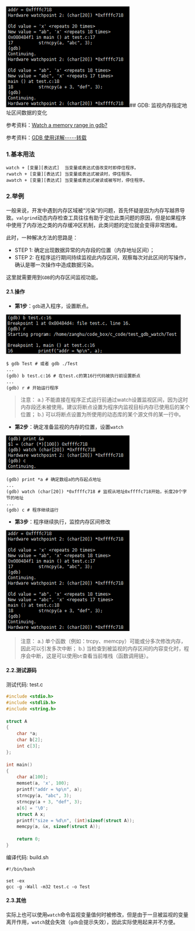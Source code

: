 ![](/assets/c063_03.PNG)## GDB: 监视内存指定地址区间数据的变化

参考资料：[Watch a memory range in gdb?](https://stackoverflow.com/questions/11004374/watch-a-memory-range-in-gdb)

参考资料：[GDB 使用详解-----转载](https://www.cnblogs.com/visayafan/archive/2011/09/27/2193632.html)


### 1.基本用法

```text
watch + [变量][表达式]  当变量或表达式值改变时即停住程序。
rwatch + [变量][表达式] 当变量或表达式被读时，停住程序。
awatch + [变量][表达式] 当变量或表达式被读或被写时，停住程序。
```

### 2.举例

一般来说，开发中遇到内存区域被“污染”的问题，首先怀疑是因为内存写越界导致。`valgrind`动态内存检查工具往往有助于定位此类问题的原因，但是如果程序中使用了内存池之类的内存缓冲区机制，此类问题的定位就会变得非常困难。

此时，一种解决方法的思路是：

* STEP 1: 确定出现数据异常的内存段的位置（内存地址区间）；
* STEP 2: 在程序运行期间持续监视此内存区间，观察每次对此区间的写操作，确认是哪一次操作中造成数据污染。

这里就需要用到`GDB`的内存区间监视功能。

#### 2.1.操作

* **第1步**：`gdb`进入程序，设置断点。

![](/assets/c063_01.PNG)

```shell
$ gdb Test # 或者 gdb ./Test
...
(gdb) b test.c:16 # 在test.c的第16行代码被执行前设置断点
...
(gdb) r # 开始运行程序
```

> 注意：
> a.) 不能直接在程序正式运行前通过watch设置监视区间，因为这时内存段还未被使用。建议将断点设置为程序内监视目标内存已使用后的某个位置；
> b.) 可以将断点设置为所使用的动态库的某个源文件的某一行中。


* **第2步**：确定准备监视的内存的位置，设置`watch`

![](/assets/c063_02.PNG)

```shell
(gdb) print *a # 确定数组a的内存起点地址
...
(gdb) watch (char[20]) *0xffffc718 # 监视从地址0xffffc718开始，长度20个字节的地址
...
(gdb) c # 程序继续运行
```

* **第3步**：程序继续执行，监控内存区间修改

![](/assets/c063_03.PNG)

> 注意：
> a.) 单个函数（例如：trcpy、memcpy）可能或分多次修改内存，因此可以引发多次中断；
> b.) 当检查到被监视的内存区间的内容变化时，程序会中断，这是可以使用`bt`查看当前堆栈（函数调用链）。


#### 2.2.测试源码

测试代码: test.c

```c
#include <stdio.h>
#include <stdlib.h>
#include <string.h>

struct A
{
    char *a;
    char b[2];
    int c[3];
};

int main()
{
    char a[100];
    memset(a, 'x', 100);
    printf("addr = %p\n", a);
    strncpy(a, "abc", 3);
    strncpy(a + 3, "def", 3);
    a[6] = '\0';
    struct A x;
    printf("size = %d\n", (int)sizeof(struct A));
    memcpy(a, &x, sizeof(struct A));

    return 0;
}
```

编译代码: build.sh

```shell
#!/bin/bash

set -ex
gcc -g -Wall -m32 test.c -o Test
```

#### 2.3.其他

实际上也可以使用`watch`命令监视变量值何时被修改，但是由于一旦被监视的变量离开作用，`watch`就会失效（`gdb`会提示失效），因此实际使用起来并不方便。